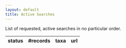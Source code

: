 ```yaml
---
layout: default
title: Active Searches
---
```

List of requested, active searches in no particular order.

<table id='monitors'>
  <thead>
    <tr>
      <th>status</th>
      <th>#records</th>
      <th>taxa</th>
      <th>url</th>
    </tr>
  </thead>
</table>

<script>
var init = function() {
  var req = xhr();
  if (req !== undefined) {
    req.open('GET', 'http://apihack-c18.idigbio.org/monitors', true);
    req.onreadystatechange = function () { 
      if (req.readyState === 4) {
        if (req.status === 200) {
          var resp = JSON.parse(req.responseText);
          if (Array.isArray(resp)) {
            resp.forEach(function(monitor) {
              var tr = document.createElement('tr');
              var td = document.createElement('td');
              var elem = document.createElement('td');
              elem.textContent = monitor['status'];
              tr.appendChild(elem);
              elem = document.createElement('td');
              elem.textContent = monitor['recordCount'];
              tr.appendChild(elem);
              elem = document.createElement('td');
              elem.textContent = monitor['taxonSelector'];
              tr.appendChild(elem);
              var link = document.createElement('a');
              var queryStrings = ['taxonSelector', 'traitSelector', 'wktString'].map(function(selector) { 
                  return selector + '=' + encodeURIComponent(monitor[selector].replace(/\|/g,','));
              });
             
              var query = '/?' + queryStrings.join('&');
              link.setAttribute('href', query);
              link.textContent = 'more info...';
              td.appendChild(link);
              tr.appendChild(td);
              document.getElementById('monitors').appendChild(tr);
            });
          }
        }
      }
    };
    req.send(null);
  }
};

var xhr = function () {
    var req = null;
    if (window.XMLHttpRequest) { // Mozilla, Safari, ...
        req = new XMLHttpRequest();
    } else if ((typeof window !== 'undefined') && window.ActiveXObject) { //     IE
        try {
            req = new ActiveXObject('Msxml2.XMLHTTP');
        } catch (e) {
            try {
                req = new ActiveXObject('Microsoft.XMLHTTP');
            } catch (e) {
            }
        }
    }
    return req;
};

window.addEventListener('load', function () {
  init();
});
</script>
